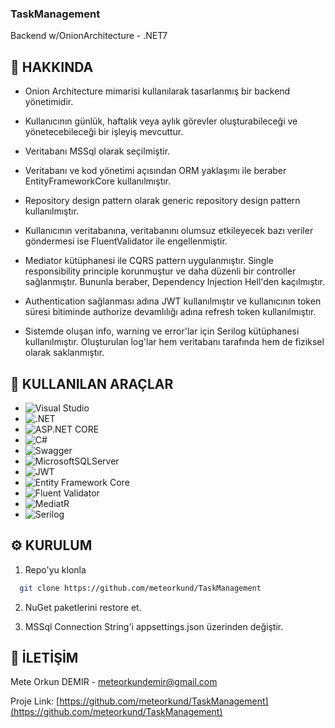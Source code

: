 ### TaskManagement
Backend w/OnionArchitecture - .NET7

## :star2: HAKKINDA
- Onion Architecture mimarisi kullanılarak tasarlanmış bir backend yönetimidir.
- Kullanıcının günlük, haftalık veya aylık görevler oluşturabileceği ve yönetecebileceği bir işleyiş mevcuttur.
- Veritabanı MSSql olarak seçilmiştir.
- Veritabanı ve kod yönetimi açısından ORM yaklaşımı ile beraber EntityFrameworkCore kullanılmıştır.
- Repository design pattern olarak generic repository design pattern kullanılmıştır.
- Kullanıcının veritabanına, veritabanını olumsuz etkileyecek bazı veriler göndermesi ise FluentValidator ile engellenmiştir.
- Mediator kütüphanesi ile CQRS pattern uygulanmıştır. Single responsibility principle korunmuştur ve daha düzenli bir controller sağlanmıştır. Bununla beraber, Dependency Injection Hell'den kaçılmıştır.

- Authentication sağlanması adına JWT kullanılmıştır ve kullanıcının token süresi bitiminde authorize devamlılığı adına refresh token kullanılmıştır.
- Sistemde oluşan info, warning ve error'lar için Serilog kütüphanesi kullanılmıştır. Oluşturulan log'lar hem veritabanı tarafında hem de fiziksel olarak saklanmıştır.

## :toolbox: KULLANILAN ARAÇLAR
* ![Visual Studio](https://img.shields.io/badge/Visual%20Studio-5C2D91.svg?style=for-the-badge&logo=visual-studio&logoColor=white)
* ![.NET](https://img.shields.io/badge/.NET%207-5C2D91.svg?style=for-the-badge&logo=.net&logoColor=white)
* ![ASP.NET CORE](https://img.shields.io/badge/ASP.NET%20CORE-5C2D91.svg?style=for-the-badge&logo=.net&logoColor=white)
* ![C#](https://img.shields.io/badge/c%23-%23239120.svg?style=for-the-badge&logo=c-sharp&logoColor=white)
* ![Swagger](https://img.shields.io/badge/-Swagger-%23239120.svg?style=for-the-badge&logo=swagger&logoColor=white)
* ![MicrosoftSQLServer](https://img.shields.io/badge/Microsoft%20SQL%20Server-CC2927?style=for-the-badge&logo=microsoft%20sql%20server&logoColor=white)
* ![JWT](https://img.shields.io/badge/JWT-black?style=for-the-badge&logo=JSON%20web%20tokens)
* ![Entity Framework Core](https://img.shields.io/badge/Entity%20Framework%20Core-blue?style=for-the-badge)
* ![Fluent Validator](https://img.shields.io/badge/Fluent%20Validator-blue?style=for-the-badge)
* ![MediatR](https://img.shields.io/badge/MediatR-blue?style=for-the-badge)
* ![Serilog](https://img.shields.io/badge/Serilog-blue?style=for-the-badge)


## :gear: KURULUM
1. Repo'yu klonla
```bash
  git clone https://github.com/meteorkund/TaskManagement
```
2. NuGet paketlerini restore et.

3. MSSql Connection String'i appsettings.json üzerinden değiştir.

## :handshake: İLETİŞİM
Mete Orkun DEMIR - meteorkundemir@gmail.com

Proje Link: [https://github.com/meteorkund/TaskManagement](https://github.com/meteorkund/TaskManagement)

